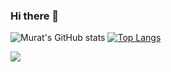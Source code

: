 ### Hi there 👋

![Murat's GitHub stats](https://github-readme-stats.vercel.app/api?username=mturan07&show_icons=true&theme=default) [![Top Langs](https://github-readme-stats.vercel.app/api/top-langs/?username=mturan07&layout=compact&exclude_repo=github-readme-stats,mturan07.github.io)](https://github.com/mturan07/github-readme-stats)

![](https://komarev.com/ghpvc/?username=mturan07)

<!--
**mturan07/mturan07** is a ✨ _special_ ✨ repository because its `README.md` (this file) appears on your GitHub profile.

Here are some ideas to get you started:

- 🔭 I’m currently working on ...
- 🌱 I’m currently learning ...
- 👯 I’m looking to collaborate on ...
- 🤔 I’m looking for help with ...
- 💬 Ask me about ...
- 📫 How to reach me: ...
- 😄 Pronouns: ...
- ⚡ Fun fact: ...
-->
